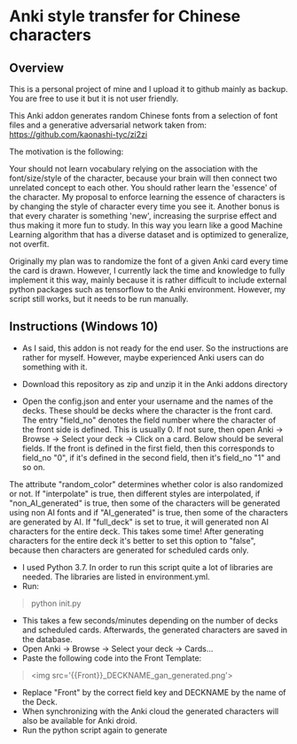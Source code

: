 # Anki style transfer for Chinese characters

## Overview

This is a personal project of mine and I upload it to github mainly as backup. You are free to use it but it is not user friendly.

This Anki addon generates random Chinese fonts from a selection of font files and a generative adversarial network taken from: https://github.com/kaonashi-tyc/zi2zi

The motivation is the following:

Your should not learn vocabulary relying on the association with the font/size/style of the character, because your brain will then connect two unrelated concept to each other. You should rather learn the 'essence' of the character. My proposal to enforce learning the essence of characters is by changing the style of character every time you see it. Another bonus is that every charater is something 'new', increasing the surprise effect and thus making it more fun to study. In this way you learn like a good Machine Learning algorithm that has a diverse dataset and is optimized to generalize, not overfit.

Originally my plan was to randomize the font of a given Anki card every time the card is drawn. However, I currently lack the time and knowledge to fully implement it this way, mainly because it is rather difficult to include external python packages such as tensorflow to the Anki environment.
However, my script still works, but it needs to be run manually.

## Instructions (Windows 10)

- As I said, this addon is not ready for the end user. So the instructions are rather for myself. However, maybe experienced Anki users can do something with it.

- Download this repository as zip and unzip it in the Anki addons directory
- Open the config.json and enter your username and the names of the decks. These should be decks where the character is the front card. The entry "field_no" denotes the field number where the character of the front side is defined. This is usually 0. If not sure, then open Anki -> Browse -> Select your deck -> Click on a card. Below should be several fields. If the front is defined in the first field, then this corresponds to field_no "0", if it's defined in the second field, then it's field_no "1" and so on.

The attribute "random_color" determines whether color is also randomized or not. If "interpolate" is true, then different styles are interpolated, if "non_AI_generated" is true, then some of the characters will be generated using non AI fonts and if "AI_generated" is true, then some of the characters are generated by AI.
If "full_deck" is set to true, it will generated non AI characters for the entire deck. This takes some time! After generating characters for the entire deck it's better to set this option to "false", because then characters are generated for scheduled cards only. 
- I used Python 3.7. In order to run this script quite a lot of libraries are needed. The libraries are listed in environment.yml.
- Run:
> python init.py
- This takes a few seconds/minutes depending on the number of decks and scheduled cards. Afterwards, the generated characters are saved in the database.
- Open Anki -> Browse -> Select your deck -> Cards...
- Paste the following code into the Front Template:
> \<img src='{{Front}}_DECKNAME_gan_generated.png'\>
- Replace "Front" by the correct field key and DECKNAME by the name of the Deck.
- When synchronizing with the Anki cloud the generated characters will also be available for Anki droid.
- Run the python script again to generate

